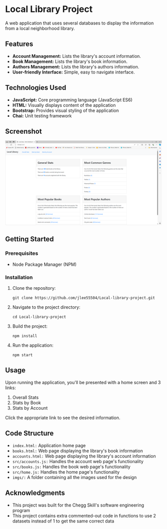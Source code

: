 # Local Library Project

A web application that uses several databases to display the information from a local neighborhood library.

## Features

  - **Account Management:** Lists the library's account information.
  - **Book Management:** Lists the library's book information.
  - **Authors Management:** Lists the library's authors information.
  - **User-friendly Interface:** Simple, easy to navigate interface.

## Technologies Used

  - **JavaScript:** Core programming language (JavaScript ES6)
  - **HTML:** Visually displays content of the application
  - **Bootstrap:** Provides visual styling of the application
  - **Chai:** Unit testing framework

## Screenshot

![Alt text](https://github.com/jlee55504/Local-library-project/blob/main/imgs/Local%20library%20project%20home%20screen%20image.png?raw=true  "Local library project home page")

## Getting Started

  ### Prerequisites
  
   - Node Package Manager (NPM)
  
### Installation

  1. Clone the repository:
     ```
     git clone https://github.com/jlee55504/Local-library-project.git
     ```
  2. Navigate to the project directory:
     ```
     cd Local-library-project 
     ```
  3. Build the project:
     ```
     npm install
     ```
  4. Run the application:
     ```
     npm start
     ```

## Usage
Upon running the application, you'll be presented with a home screen and 3 links:
  1. Overall Stats
  2. Stats by Book
  3. Stats by Account

Click the appropriate link to see the desired information.

## Code Structure
  - ``index.html:`` Application home page
  - ``books.html:`` Web page displaying the library's book information
  - ``accounts.html:`` Web page displaying the library's account information
  - ``src/accounts.js:`` Handles the account web page's functionality
  - ``src/books.js:`` Handles the book web page's functionality
  - ``src/home.js:`` Handles the home page's functionality
  - ``imgs/:`` A folder containing all the images used for the design

## Acknowledgments
  - This project was built for the Chegg Skill's software engineering program
  - This project contains extra commented-out code in functions to use 2 datasets instead of 1 to get the same correct data
